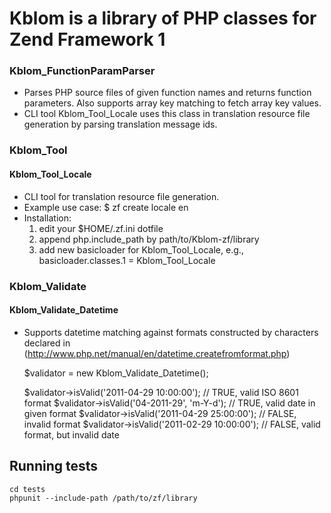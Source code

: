# Kblom is a library of PHP classes for Zend Framework 1

### Kblom_FunctionParamParser

* Parses PHP source files of given function names and
  returns function parameters. Also supports array key matching to
  fetch array key values.
* CLI tool Kblom_Tool_Locale uses this class in translation
  resource file generation by parsing translation message ids.

### Kblom_Tool

#### Kblom_Tool_Locale

* CLI tool for translation resource file generation.
* Example use case:
  $ zf create locale en
* Installation:
  1) edit your $HOME/.zf.ini dotfile
  2) append php.include_path by path/to/Kblom-zf/library
  3) add new basicloader for Kblom_Tool_Locale, e.g.,
     basicloader.classes.1 = Kblom_Tool_Locale

### Kblom_Validate

#### Kblom_Validate_Datetime

* Supports datetime matching against formats constructed by characters
  declared in (http://www.php.net/manual/en/datetime.createfromformat.php)

    $validator = new Kblom_Validate_Datetime();

    $validator->isValid('2011-04-29 10:00:00'); // TRUE,  valid ISO 8601 format
    $validator->isValid('04-2011-29', 'm-Y-d'); // TRUE,  valid date in given format
    $validator->isValid('2011-04-29 25:00:00'); // FALSE, invalid format
    $validator->isValid('2011-02-29 10:00:00'); // FALSE, valid format, but invalid date
 

## Running tests

    cd tests
	phpunit --include-path /path/to/zf/library

